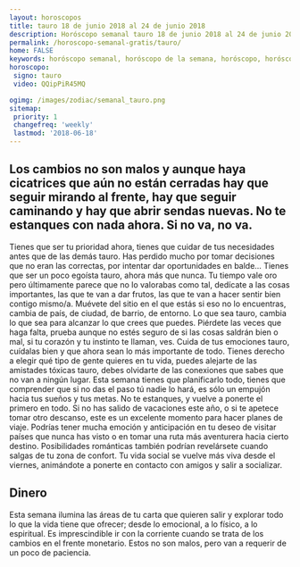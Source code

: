 ```yaml
---
layout: horoscopos
title: tauro 18 de junio 2018 al 24 de junio 2018 
description: Horóscopo semanal tauro 18 de junio 2018 al 24 de junio 2018. Los cambios no son malos y aunque haya cicatrices que aún no están cerradas hay que seguir mirando al frente, hay que seguir caminando y hay que abrir sendas nuevas. No te estanques con nada ahora. Si no va, no va.
permalink: /horoscopo-semanal-gratis/tauro/
home: FALSE
keywords: horóscopo semanal, horóscopo de la semana, horóscopo, horóscopo gratis,horóscopos, horóscopo esperanza gracia, horoscopos tauro la semana, horóscopos gratis, Tarot, Astrologia, Zodíaco, tauro, horoscopo gratis, semanal
horoscopo:
 signo: tauro
 video: QQipPiR45MQ

ogimg: /images/zodiac/semanal_tauro.png
sitemap:
 priority: 1
 changefreq: 'weekly'
 lastmod: '2018-06-18'
---
```




## Los cambios no son malos y aunque haya cicatrices que aún no están cerradas hay que seguir mirando al frente, hay que seguir caminando y hay que abrir sendas nuevas. No te estanques con nada ahora. Si no va, no va.

Tienes que ser tu prioridad ahora, tienes que cuidar de tus necesidades antes que de las demás tauro. Has perdido mucho por tomar decisiones que no eran las correctas, por intentar dar oportunidades en balde… Tienes que ser un poco egoísta tauro, ahora más que nunca. Tu tiempo vale oro pero últimamente parece que no lo valorabas como tal, dedícate a las cosas importantes, las que te van a dar frutos, las que te van a hacer sentir bien contigo mismo/a. Muévete del sitio en el que estás si eso no lo encuentras, cambia de país, de ciudad, de barrio, de entorno. Lo que sea tauro, cambia lo que sea para alcanzar lo que crees que puedes. Piérdete las veces que haga falta, prueba aunque no estés seguro de si las cosas saldrán bien o mal, si tu corazón y tu instinto te llaman, ves. Cuida de tus emociones tauro, cuídalas bien y que ahora sean lo más importante de todo. Tienes derecho a elegir qué tipo de gente quieres en tu vida, puedes alejarte de las amistades tóxicas tauro, debes olvidarte de las conexiones que sabes que no van a ningún lugar. Esta semana tienes que planificarlo todo, tienes que comprender que si no das el paso tú nadie lo hará, es sólo un empujón hacia tus sueños y tus metas. No te estanques, y vuelve a ponerte el primero en todo.
Si no has salido de vacaciones este año, o si te apetece tomar otro descanso, este es un excelente momento para hacer planes de viaje. Podrías tener mucha emoción y anticipación en tu deseo de visitar países que nunca has visto o en tomar una ruta más aventurera hacia cierto destino. Posibilidades románticas también podrían revelársete cuando salgas de tu zona de confort. Tu vida social se vuelve más viva desde el viernes, animándote a ponerte en contacto con amigos y salir a socializar.

## Dinero

Esta semana ilumina las áreas de tu carta que quieren salir y explorar todo lo que la vida tiene que ofrecer; desde lo emocional, a lo físico, a lo espiritual. Es imprescindible ir con la corriente cuando se trata de los cambios en el frente monetario. Estos no son malos, pero van a requerir de un poco de paciencia.